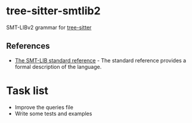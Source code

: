# tree-sitter-smtlib2

SMT-LIBv2 grammar for [tree-sitter](https://github.com/tree-sitter/tree-sitter)

## References

* [The SMT-LIB standard reference](https://smtlib.cs.uiowa.edu/papers/smt-lib-reference-v2.6-r2021-05-12.pdf) - The standard reference provides a formal description of the language.

# Task list
- Improve the queries file
- Write some tests and examples
